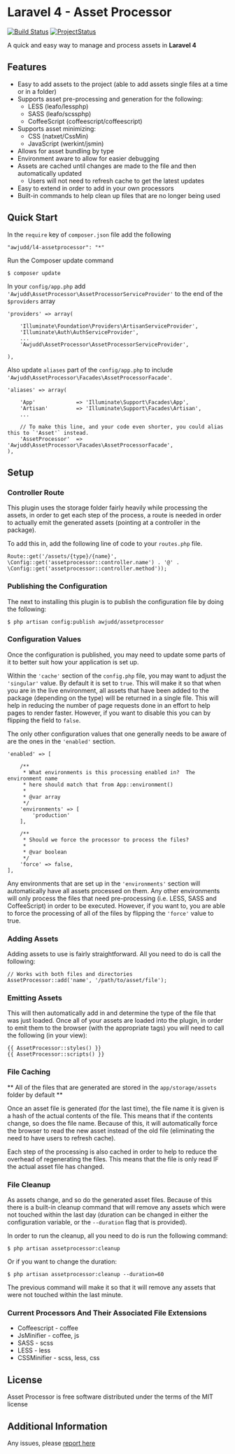 Laravel 4 - Asset Processor
========

[![Build Status](https://api.travis-ci.org/awjudd/l4-assetprocessor.png)](https://travis-ci.org/awjudd/l4-assetprocessor)
[![ProjectStatus](http://stillmaintained.com/awjudd/l4-assetprocessor.png)](http://stillmaintained.com/awjudd/l4-assetprocessor)

A quick and easy way to manage and process assets in **Laravel 4**

## Features

 - Easy to add assets to the project (able to add assets single files at a time or in a folder)
 - Supports asset pre-processing and generation for the following:
    - LESS (leafo/lessphp)
    - SASS (leafo/scssphp)
    - CoffeeScript (coffeescript/coffeescript)
 - Supports asset minimizing:
    - CSS (natxet/CssMin)
    - JavaScript (werkint/jsmin)
 - Allows for asset bundling by type
 - Environment aware to allow for easier debugging
 - Assets are cached until changes are made to the file and then automatically updated
    - Users will not need to refresh cache to get the latest updates
 - Easy to extend in order to add in your own processors
 - Built-in commands to help clean up files that are no longer being used

## Quick Start

In the `require` key of `composer.json` file add the following

    "awjudd/l4-assetprocessor": "*"

Run the Composer update command

    $ composer update

In your `config/app.php` add `'Awjudd\AssetProcessor\AssetProcessorServiceProvider'` to the end of the `$providers` array

    'providers' => array(

        'Illuminate\Foundation\Providers\ArtisanServiceProvider',
        'Illuminate\Auth\AuthServiceProvider',
        ...
        'Awjudd\AssetProcessor\AssetProcessorServiceProvider',

    ),

Also update `aliases` part of the `config/app.php` to include `'Awjudd\AssetProcessor\Facades\AssetProcessorFacade'`.

    'aliases' => array(

        'App'             => 'Illuminate\Support\Facades\App',
        'Artisan'         => 'Illuminate\Support\Facades\Artisan',
        ...

        // To make this line, and your code even shorter, you could alias this to `'Asset'` instead.
        'AssetProcessor'  => 'Awjudd\AssetProcessor\Facades\AssetProcessorFacade',
    ),

## Setup

### Controller Route

This plugin uses the storage folder fairly heavily while processing the assets, in order to get each step of the process, a route is needed in order to actually emit the generated assets (pointing at a controller in the package).

To add this in, add the following line of code to your `routes.php` file.

    Route::get('/assets/{type}/{name}', \Config::get('assetprocessor::controller.name') . '@' . \Config::get('assetprocessor::controller.method'));

### Publishing the Configuration

The next to installing this plugin is to publish the configuration file by doing the following:

    $ php artisan config:publish awjudd/assetprocessor

### Configuration Values

Once the configuration is published, you may need to update some parts of it to better suit how your application is set up.

Within the `'cache'` section of the `config.php` file, you may want to adjust the `'singular'` value.  By default it is set to `true`.  This will make it so that when you are in the live environment, all assets that have been added to the package (depending on the type) will be returned in a single file.  This will help in reducing the number of page requests done in an effort to help pages to render faster.  However, if you want to disable this you can by flipping the field to `false`.

The only other configuration values that one generally needs to be aware of are the ones in the `'enabled'` section.

    'enabled' => [

        /**
         * What environments is this processing enabled in?  The environment name
         * here should match that from App::environment()
         * 
         * @var array
         */
        'environments' => [
            'production'
        ],

        /**
         * Should we force the processor to process the files?
         * 
         * @var boolean
         */
        'force' => false,
    ],

Any environments that are set up in the `'environments'` section will automatically have all assets processed on them.  Any other environments will only process the files that need pre-processing (i.e. LESS, SASS and CoffeeScript) in order to be executed.  However, if you want to, you are able to force the processing of all of the files by flipping the `'force'` value to true.

### Adding Assets

Adding assets to use is fairly straightforward.  All you need to do is call the following:

    // Works with both files and directories
    AssetProcessor::add('name', '/path/to/asset/file');

### Emitting Assets

This will then automatically add in and determine the type of the file that was just loaded.  Once all of your assets are loaded into the plugin, in order to emit them to the browser (with the appropriate tags) you will need to call the following (in your view):

    {{ AssetProcessor::styles() }}
    {{ AssetProcessor::scripts() }}

### File Caching

** All of the files that are generated are stored in the `app/storage/assets` folder by default **

Once an asset file is generated (for the last time), the file name it is given is a hash of the actual contents of the file.  This means that if the contents change, so does the file name.  Because of this, it will automatically force the browser to read the new asset instead of the old file (eliminating the need to have users to refresh cache).

Each step of the processing is also cached in order to help to reduce the overhead of regenerating the files.  This means that the file is only read IF the actual asset file has changed.

### File Cleanup

As assets change, and so do the generated asset files.  Because of this there is a built-in cleanup command that will remove any assets which were not touched within the last day (duration can be changed in either the configuration variable, or the `--duration` flag that is provided).

In order to run the cleanup, all you need to do is run the following command:

    $ php artisan assetprocessor:cleanup

Or if you want to change the duration:

    $ php artisan assetprocessor:cleanup --duration=60

The previous command will make it so that it will remove any assets that were not touched within the last minute.

### Current Processors And Their Associated File Extensions

 - Coffeescript - coffee
 - JsMinifier - coffee, js
 - SASS - scss
 - LESS - less
 - CSSMinifier - scss, less, css

## License

Asset Processor is free software distributed under the terms of the MIT license

## Additional Information

Any issues, please [report here](https://github.com/awjudd/l4-assetprocessor/issues)
